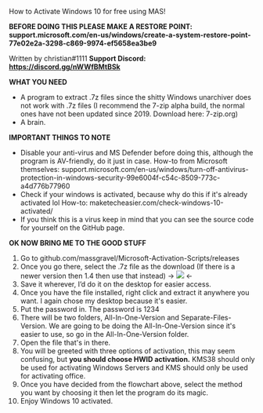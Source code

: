 How to Activate Windows 10 for free using MAS!

**BEFORE DOING THIS PLEASE MAKE A RESTORE POINT: support.microsoft.com/en-us/windows/create-a-system-restore-point-77e02e2a-3298-c869-9974-ef5658ea3be9**

Written by christian#1111
**Support Discord: https://discord.gg/nWWfBMtBSk**

**WHAT YOU NEED**
- A program to extract .7z files since the shitty Windows unarchiver does not work with .7z files (I recommend the 7-zip alpha build, the normal ones have not been updated since 2019. Download here: 7-zip.org)
- A brain.

**IMPORTANT THINGS TO NOTE**
- Disable your anti-virus and MS Defender before doing this, although the program is AV-friendly, do it just in case. 
How-to from Microsoft themselves: support.microsoft.com/en-us/windows/turn-off-antivirus-protection-in-windows-security-99e6004f-c54c-8509-773c-a4d776b77960
- Check if your windows is activated, because why do this if it's already activated lol
How-to: maketecheasier.com/check-windows-10-activated/
- If you think this is a virus keep in mind that you can see the source code for yourself on the GitHub page.

**OK NOW BRING ME TO THE GOOD STUFF**
1. Go to github.com/massgravel/Microsoft-Activation-Scripts/releases
2. Once you go there, select the .7z file as the download (If there is a newer version then 1.4 then use that instead)
-> ![](https://i.imgur.com/zXE6pqk.png) <-
3. Save it wherever, I’d do it on the desktop for easier access.
4. Once you have the file installed, right click and extract it anywhere you want. I again chose my desktop because it's easier.
5. Put the password in. The password is 1234
6. There will be two folders, All-In-One-Version and Separate-Files-Version. We are going to be doing the All-In-One-Version since it's easier to use, so go in the All-In-One-Version folder.
7. Open the file that's in there.
8. You will be greeted with three options of activation, this may seem confusing, but **you should choose HWID activation.** KMS38 should only be used for activating Windows Servers and KMS should only be used for activating office.
9. Once you have decided from the flowchart above, select the method you want by choosing it then let the program do its magic.
10. Enjoy Windows 10 activated.

